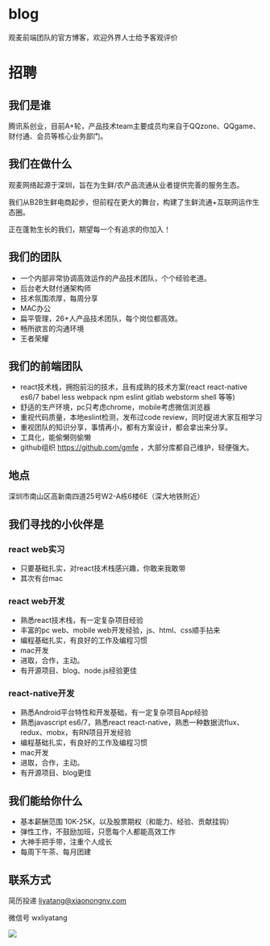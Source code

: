 # blog

观麦前端团队的官方博客，欢迎外界人士给予客观评价

# 招聘

## 我们是谁

腾讯系创业，目前A+轮，产品技术team主要成员均来自于QQzone、QQgame、财付通、会员等核心业务部门。

## 我们在做什么

观麦网络起源于深圳，旨在为生鲜/农产品流通从业者提供完善的服务生态。

我们从B2B生鲜电商起步，但前程在更大的舞台，构建了生鲜流通+互联网运作生态圈。

正在蓬勃生长的我们，期望每一个有追求的你加入！

## 我们的团队

- 一个内部非常协调高效运作的产品技术团队，个个经验老道。
- 后台老大财付通架构师
- 技术氛围浓厚，每周分享
- MAC办公
- 扁平管理，26+人产品技术团队，每个岗位都高效。
- 畅所欲言的沟通环境
- 王者荣耀

## 我们的前端团队
- react技术栈，拥抱前沿的技术，且有成熟的技术方案(react react-native es6/7 babel less webpack npm eslint gitlab webstorm shell 等等)
- 舒适的生产环境，pc只考虑chrome，mobile考虑微信浏览器
- 重视代码质量，本地eslint检测，发布过code review，同时促进大家互相学习
- 重视团队的知识分享，事情再小，都有方案设计，都会拿出来分享。
- 工具化，能偷懒则偷懒
- github组织 https://github.com/gmfe ，大部分库都自己维护，轻便强大。

## 地点
深圳市南山区高新南四道25号W2-A栋6楼6E（深大地铁附近）

## 我们寻找的小伙伴是

### react web实习

- 只要基础扎实，对react技术栈感兴趣，你敢来我敢带
- 其次有台mac

### react web开发

- 熟悉react技术栈，有一定复杂项目经验
- 丰富的pc web、mobile web开发经验，js、html、css顺手拈来
- 编程基础扎实，有良好的工作及编程习惯
- mac开发
- 进取，合作，主动。
- 有开源项目、blog、node.js经验更佳

### react-native开发

- 熟悉Android平台特性和开发基础，有一定复杂项目App经验
- 熟悉javascript es6/7，熟悉react react-native，熟悉一种数据流flux、redux、mobx，有RN项目开发经验
- 编程基础扎实，有良好的工作及编程习惯
- mac开发
- 进取，合作，主动。
- 有开源项目、blog更佳


## 我们能给你什么

- 基本薪酬范围 10K-25K，以及股票期权（和能力、经验、贡献挂钩）
- 弹性工作，不鼓励加班，只愿每个人都能高效工作
- 大神手把手带，注重个人成长
- 每周下午茶、每月团建

## 联系方式

简历投递 liyatang@xiaonongnv.com

微信号 wxliyatang

![](http://i4.buimg.com/567571/0e70df4e5856f5ad.png)
